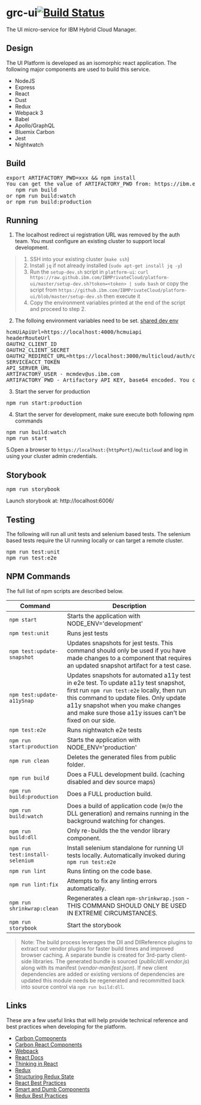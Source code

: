 # grc-ui[![Build Status](https://travis.ibm.com/IBMPrivateCloud/grc-ui.svg?token=FQtRyxd2oucrshZSEEqZ&branch=master)](https://travis.ibm.com/IBMPrivateCloud/grc-ui)
The UI micro-service for IBM Hybrid Cloud Manager.

## Design

The UI Platform is developed as an isomorphic react application.  The following major components are used to build this service.

* NodeJS
* Express
* React
* Dust
* Redux
* Webpack 3
* Babel
* Apollo/GraphQL
* Bluemix Carbon
* Jest
* Nightwatch


## Build

<pre>
export ARTIFACTORY_PWD=xxx && npm install
You can get the value of ARTIFACTORY_PWD from: https://ibm.ent.box.com/notes/287638278960
   npm run build
or npm run build:watch
or npm run build:production
</pre>

## Running
1. The localhost redirect ui registration URL was removed by the auth team.  You must configure an existing cluster to support local development.

> 1. SSH into your existing cluster (`make ssh`)
> 2. Install `jq` if not already installed (`sudo apt-get install jq -y`)
> 3. Run the `setup-dev.sh` script in `platform-ui`: `curl https://raw.github.ibm.com/IBMPrivateCloud/platform-ui/master/setup-dev.sh?token=<token> | sudo bash`
>    or copy the script from `https://github.ibm.com/IBMPrivateCloud/platform-ui/blob/master/setup-dev.sh` then execute it
> 4. Copy the environment variables printed at the end of the script and proceed to step 2.

2. The folloing environment variables need to be set. [shared dev env](https://ibm.ent.box.com/notes/291748731101)
<pre>
hcmUiApiUrl=https://localhost:4000/hcmuiapi
headerRouteUrl
OAUTH2_CLIENT_ID
OAUTH2_CLIENT_SECRET
OAUTH2_REDIRECT_URL=https://localhost:3000/multicloud/auth/callback
SERVICEACCT_TOKEN
API_SERVER_URL
ARTIFACTORY_USER - mcmdev@us.ibm.com
ARTIFACTORY_PWD - Artifactory API KEY, base64 encoded. You can get this value for functional id mcmdev@us.ibm.com from: https://ibm.ent.box.com/notes/287638278960
</pre>

3. Start the server for production
<pre>
npm run start:production
</pre>

4. Start the server for development, make sure execute both following npm commands
<pre>
npm run build:watch
npm run start
</pre>

5.Open a browser to `https://localhost:{httpPort}/multicloud` and log in using your cluster admin credentials.

## Storybook
<pre>
npm run storybook
</pre>
Launch storybook at: http://localhost:6006/

## Testing

The following will run all unit tests and selenium based tests.  The selenium based tests require the UI running locally or can target a remote cluster.

<pre>
npm run test:unit
npm run test:e2e
</pre>

## NPM Commands

The full list of npm scripts are described below.

| Command                          | Description                                                                                                                      |
|----------------------------------|----------------------------------------------------------------------------------------------------------------------------------|
| `npm start`                      | Starts the application with NODE_ENV='development'                                                                               |
| `npm test:unit`                  | Runs jest tests                                                                                                                  |
| `npm test:update-snapshot`       | Updates snapshots for jest tests. This command should only be used if you have made changes to a component that requires an updated snapshot artifact for a test case.|
| `npm test:update-a11ySnap`       | Updates snapshots for automated a11y test in e2e test. To update a11y test snapshot, first run `npm run test:e2e` locally, then run this command to update files. Only update a11y snapshot when you make changes and make sure those a11y issues can't be fixed on our side.|
| `npm test:e2e`                   | Runs nightwatch e2e tests                                                                                                        |
| `npm run start:production`       | Starts the application with NODE_ENV='production'                                                                                |
| `npm run clean`                  | Deletes the generated files from public folder.                                                                                  |
| `npm run build`                  | Does a FULL development build.  (caching disabled and dev source maps)                                                           |
| `npm run build:production`       | Does a FULL production build.                                                                                                    |
| `npm run build:watch`            | Does a build of application code (w/o the DLL generation) and remains running in the background watching for changes.            |
| `npm run build:dll`              | Only re-builds the the vendor library component.                                                                                 |
| `npm run test:install-selenium`  | Install selenium standalone for running UI tests locally. Automatically invoked during `npm run test:e2e`                        |
| `npm run lint`                   | Runs linting on the code base.                                                                                                   |
| `npm run lint:fix`               | Attempts to fix any linting errors automatically.                                                                                |
| `npm run shrinkwrap:clean`       | Regenerates a clean `npm-shrinkwrap.json` - THIS COMMAND SHOULD ONLY BE USED IN EXTREME CIRCUMSTANCES.                           |
| `npm run storybook`              | Start the storybook  |

> Note: The build process leverages the Dll and DllReference plugins to extract out vendor plugins for faster build times and improved browser caching.  A separate bundle is created for 3rd-party client-side libraries.  The generated bundle is sourced (_public/dll.vendor.js_) along with its manifest (_vendor-manifest.json_).  If new client dependencies are added or existing versions of dependencies are updated this module needs be regenerated and recommitted back into source control via  `npm run build:dll`.

## Links

These are a few useful links that will help provide technical reference and best practices when developing for the platform.

- [Carbon Components](https://github.com/carbon-design-system/carbon-components)
- [Carbon React Components](https://github.com/carbon-design-system/carbon-components-react)
- [Webpack](https://webpack.js.org)
- [React Docs](https://facebook.github.io/react/docs/hello-world.html)
- [Thinking in React](https://facebook.github.io/react/docs/thinking-in-react.html)
- [Redux](http://redux.js.org)
- [Structuring Redux State](https://hackernoon.com/avoiding-accidental-complexity-when-structuring-your-app-state-6e6d22ad5e2a)
- [React Best Practices](https://engineering.musefind.com/our-best-practices-for-writing-react-components-dec3eb5c3fc8)
- [Smart and Dumb Components](https://medium.com/@dan_abramov/smart-and-dumb-components-7ca2f9a7c7d0)
- [Redux Best Practices](https://medium.com/@kylpo/redux-best-practices-eef55a20cc72)

